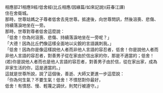 相應部21相應9經/低舍經(比丘相應/因緣篇/如來記說)(莊春江譯)  
住在舍衛城。  
那時，世尊姑媽之子尊者低舍去見世尊。抵達後，向世尊問訊，然後沮喪、悲傷、持續落淚地坐在一旁。  
那時，世尊對尊者低舍這麼說：  
「低舍！你為何沮喪、悲傷、持續落淚地坐在一旁呢？」  
「大德！因為比丘們像這樣全面地以尖銳的言語諷刺我。」  
「低舍！因為你是像這樣說他人者而非他人言語的容忍者，低舍！你是說他人者而非他人言語的容忍者，對善男子從在家由於信出家的你，那是不適當的；低舍！(若)你是說他人者而也是他人言語的容忍者，對善男子由於信，從在家出家，成為非家生活的你，這是適當的。」  
這就是世尊所說，說了這個後，善逝、大師又更進一步這麼說：  
「你為何生氣？不要生氣！低舍！不憤怒對你最好，  
低舍！有憤怒、慢、輕蔑之調伏，則梵行被遵守。」  
  
  
